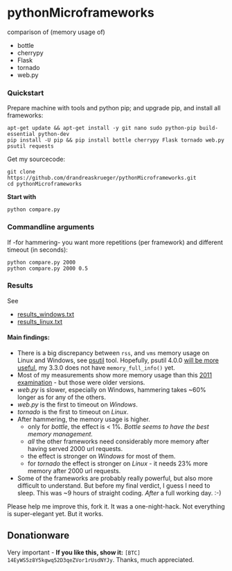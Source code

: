 # pythonMicroframeworks
comparison of (memory usage of) 
* bottle 
* cherrypy 
* Flask 
* tornado 
* web.py
 
 
### Quickstart

Prepare machine with tools and python pip; and upgrade pip, and install all frameworks:

    apt-get update && apt-get install -y git nano sudo python-pip build-essential python-dev
    pip install -U pip && pip install bottle cherrypy Flask tornado web.py psutil requests
    
Get my sourcecode:

    git clone https://github.com/drandreaskrueger/pythonMicroframeworks.git
    cd pythonMicroframeworks
    
**Start with**

    python compare.py 
    
    
### Commandline arguments
If -for hammering- you want more repetitions (per framework) and different timeout (in seconds):

    python compare.py 2000
    python compare.py 2000 0.5
    

### Results

See
* [results_windows.txt](results_windows.txt)
* [results_linux.txt](results_linux.txt)

#### Main findings:
* There is a big discrepancy between ``rss``, and ``vms`` memory usage on Linux and Windows, see [psutil](http://pythonhosted.org/psutil/#psutil.Process.memory_info) tool. Hopefully, psutil 4.0.0 [will be more useful](http://pythonhosted.org/psutil/#psutil.Process.memory_full_info), my 3.3.0 does not have ``memory_full_info()`` yet.
* Most of my measurements show more memory usage than this [2011 examination](http://nuald.blogspot.de/2011/08/web-application-framework-comparison-by.html) - but those were older versions.
* *web.py* is slower, especially on Windows, hammering takes ~60% longer as for any of the others.
* *web.py* is the first to timeout on *Windows*.
* *tornado* is the first to timeout on *Linux*.
* After hammering, the memory usage is higher.
  * only for *bottle*, the effect is < 1%. *Bottle seems to have the best memory management.*
  * *all* the other frameworks need considerably more memory after having served 2000 url requests.
  * the effect is stronger on *Windows* for most of them. 
  * for *tornado* the effect is stronger on *Linux* - it needs 23% more memory after 2000 url requests.
* Some of the frameworks are probably really powerful, but also more difficult to understand. But before my final verdict, I guess I need to sleep. This was ~9 hours of straight coding. *After* a full working day. :-) 
  
Please help me improve this, fork it. It was a one-night-hack. Not everything is super-elegant yet. But it works.

## Donationware
Very important - **If you like this, show it:** `` [BTC] 14EyWS5z8Y5kgwq52D3qeZVor1rUsdNYJy ``. Thanks, much appreciated.



